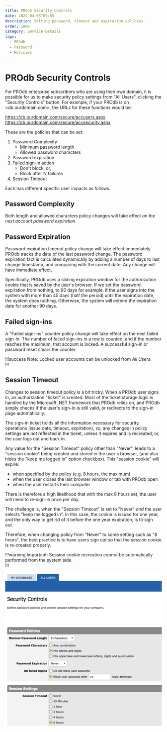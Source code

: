 ```yaml
---
title: PROdb Security Controls
date: 2022-04-05T09:55
description: Setting password, timeout and expiration policies.
order: 1000
category: Service Details
tags:
  - PROdb
  - Password
  - Policies
---
```


# PROdb Security Controls

For PROdb enterprise subscribers who are using their own domain, it is possible for us to make security policy settings from "All Users", clicking the "Security Controls" button. For example, if your PROdb is on <db.ourdomain.com>, the URLs for these functions would be: 

https://db.ourdomain.com/secure/accusers.aspx  
https://db.ourdomain.com/secure/accsecurity.aspx

These are the policies that can be set:

1. Password Complexity:
   * Minimum password length
   * Allowed password characters
1. Password expiration
1. Failed sign-in action
   * Don't block, or,
   * Block after N failures
1. Session Timeout

Each has different specific user impacts as follows.

## Password Complexity

Both length and allowed characters policy changes will take effect _on the next account password expiration_.

## Password Expiration

Password expiration timeout policy change will take effect immediately. PROdb tracks the date of the last password change. The password expiration fact is calculated dynamically by adding a number of days to last change timestamp, and comparing with the current date. Any change will have immediate effect.

Specifically, PROdb uses a sliding expiration window for the authorization cookie that is saved by the user's browser. If we set the password expiration from nothing, to 90 days for example, if the user signs into the system with more than 45 days (half the period) until the expiration date, the system does nothing. Otherwise, the system will extend the expiration date for another 90 days.

## Failed sign-ins

A "Failed sign-ins" counter policy change will take effect on the next failed sign-in. The number of failed sign-ins in a row is counted, and if the number reaches the maximum, that account is locked. A successful sign-in or password reset clears the counter.

!!!success Note:
Locked user accounts can be unlocked from _All Users_.  
!!!

## Session Timeout

Changes to session timeout policy is a bit tricky. When a PROdb user signs in, an authorization "ticket" is created. Most of the ticket storage logic is handled by the Microsoft .NET framework that PROdb relies on, and PROdb simply checks if the user's sign-in is still valid, or redirects to the sign-in page automatically.

The sign-in ticket holds all the information necessary for security operations (issue date, timeout, expiration), so, any changes in policy settings are _not_ reflected in the ticket, unless it expires and is recreated, or, the user logs out and back in.

Any value for the "Session Timeout" policy other than "Never", leads to a "session cookie" being created and stored in the user's browser, (and also hides the "keep me logged in" option checkbox). This "session cookie" will expire:

* when specified by the policy (e.g. 8 hours, the maximum)
* when the user closes the last browser window or tab with PROdb open
* when the user restarts their computer

There is therefore a high likelihood that with the max 8 hours set, the user will need to re-sign-in once per day.

The challenge is, when the "Session Timeout" is set to "Never" _and_ the user selects "keep me logged in". In this case, the cookie is issued for one year, and the only way to get rid of it before the one year expiration, is to sign out.

Therefore, when changing policy from "Never" to some setting such as "8 hours", the best practice is to have users sign out so that the session cookie is re-created properly. 

!!!warning Important:
Session cookie recreation _cannot_ be automatically performed from the system side.  
!!!

![Figure: PROdb Security Controls Screen](/static/figure-prodb-security-controls-screen.png)